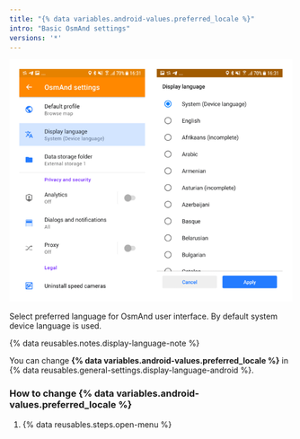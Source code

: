 ```yaml
---
title: "{% data variables.android-values.preferred_locale %}"
intro: "Basic OsmAnd settings"
versions: '*'
---
```


![Display language](/assets/images/settings/display-language-android.png)

Select preferred language for OsmAnd user interface. By default system device language is used.

{% data reusables.notes.display-language-note %}

You can change **{% data variables.android-values.preferred_locale %}** in {% data reusables.general-settings.display-language-android %}.

### How to change {% data variables.android-values.preferred_locale %}
1. {% data reusables.steps.open-menu %}